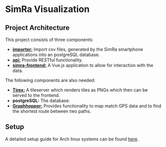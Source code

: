 # SimRa Visualization

## Project Architecture

This project consists of three components:

- [**importer:**](https://github.com/KrokodileDandy/simra-visualizations-server/tree/develop/importer) Import csv files, generated by the SimRa smartphone applications into an postgreSQL database.
- [**api:**](https://github.com/KrokodileDandy/simra-visualizations-server/tree/develop/api) Provide RESTful functionality.
- [**simra-frontend:**](https://github.com/KrokodileDandy/simra-visualizations-server/tree/develop/simra-frontend) A Vue.js application to allow for interaction with the data.

The following components are also needed:

- [**Tirex:**](https://github.com/openstreetmap/tirex) A tileserver which renders tiles as PNGs which then can be served to the frontend.
- **postgreSQL:** The database.
- [**Graphhopper:**](https://github.com/graphhopper/map-matching) Provides functionality to map match GPS data and to find the shortest route between two paths.

## Setup

A detailed setup guide for Arch linux systems can be found [here](SETUP_ARCH.md).
